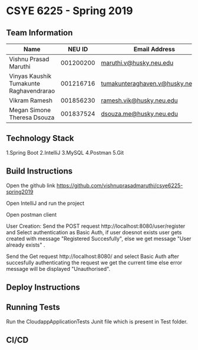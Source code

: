 # CSYE 6225 - Spring 2019

## Team Information

| Name | NEU ID | Email Address |
| --- | --- | --- |
| Vishnu Prasad Maruthi|001200200 |maruthi.v@husky.neu.edu |
| Vinyas Kaushik Tumakunte Raghavendrarao|001216716|tumakunteraghaven.v@husky.neu.edu|
| Vikram Ramesh|001856230|ramesh.vik@husky.neu.edu|
| Megan Simone Theresa Dsouza|001837524|dsouza.me@husky.neu.edu |

## Technology Stack

1.Spring Boot
2.IntelliJ
3.MySQL
4.Postman
5.Git

## Build Instructions
  Open the github link https://github.com/vishnuprasadmaruthi/csye6225-spring2019
  
  Open IntelliJ and run the project
  
  Open postman client

  User Creation: Send the POST request http://localhost:8080/user/register and Select authentication as Basic Auth, if user doesnot     exists user gets created with message "Registered Succesfully", else we get message "User already exists" .

  Send the Get request http://localhost:8080/ and select Basic Auth after succesfully authenticating the request we get the current time else error message will be displayed "Unauthorised".

## Deploy Instructions


## Running Tests
  Run the CloudappApplicationTests Junit file which is present in Test folder.

## CI/CD


